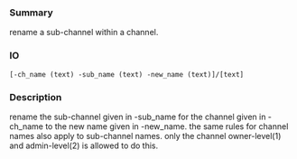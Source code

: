 ### Summary ###

rename a sub-channel within a channel.

### IO ###

```[-ch_name (text) -sub_name (text) -new_name (text)]/[text]```

### Description ###

rename the sub-channel given in -sub_name for the channel given in -ch_name to the new name given in -new_name. the same rules for channel names also apply to sub-channel names. only the channel owner-level(1) and admin-level(2) is allowed to do this.